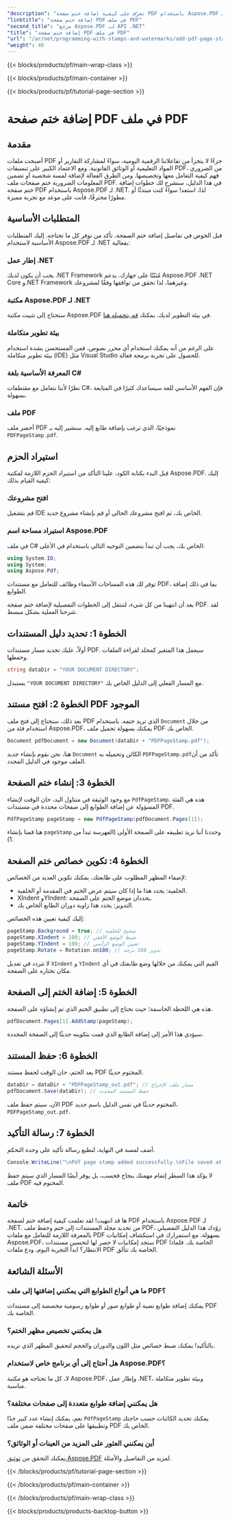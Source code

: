 ```yaml
---
"description": "تعرّف على كيفية إضافة ختم صفحة PDF باستخدام Aspose.PDF لـ .NET من خلال هذا الدليل المُفصّل. عزّز تأثير مستندات PDF الخاصة بك."
"linktitle": "إضافة ختم صفحة PDF في ملف PDF"
"second_title": "مرجع Aspose.PDF لـ API .NET"
"title": "إضافة ختم صفحة PDF في ملف PDF"
"url": "/ar/net/programming-with-stamps-and-watermarks/add-pdf-page-stamp/"
"weight": 40
---
```


{{< blocks/products/pf/main-wrap-class >}}

{{< blocks/products/pf/main-container >}}

{{< blocks/products/pf/tutorial-page-section >}}

# إضافة ختم صفحة PDF في ملف PDF

## مقدمة

أصبحت ملفات PDF جزءًا لا يتجزأ من تفاعلاتنا الرقمية اليومية، سواءً لمشاركة التقارير أو المواد التعليمية أو الوثائق القانونية. ومع الاعتماد الكبير على تنسيقات PDF، من الضروري فهم كيفية التعامل معها وتخصيصها. ومن الطرق الفعالة لإضافة لمسة شخصية أو تضمين المعلومات الضرورية ختم صفحات ملف PDF. في هذا الدليل، سنشرح لك خطوات إضافة ختم صفحة PDF باستخدام Aspose.PDF لـ .NET. لذا، استعد! سواءً كنت مبتدئًا أو مطورًا محترفًا، فأنت على موعد مع تجربة مميزة.

## المتطلبات الأساسية

قبل الخوض في تفاصيل إضافة ختم الصفحة، تأكد من توفر كل ما تحتاجه. إليك المتطلبات الأساسية لاستخدام Aspose.PDF لـ .NET بفعالية:

### إطار عمل .NET
يجب أن يكون لديك .NET Framework مُثبّتًا على جهازك. يدعم Aspose.PDF .NET Core و.NET Framework وغيرهما، لذا تحقق من توافقها وفقًا لمشروعك.

### مكتبة Aspose.PDF لـ .NET
ستحتاج إلى تثبيت مكتبة Aspose.PDF في بيئة التطوير لديك. يمكنك [قم بتحميله هنا](https://releases.aspose.com/pdf/net/). 

### بيئة تطوير متكاملة
على الرغم من أنه يمكنك استخدام أي محرر نصوص، فمن المستحسن بشدة استخدام بيئة تطوير متكاملة (IDE) مثل Visual Studio للحصول على تجربة برمجة فعالة.

### المعرفة الأساسية بلغة C#
نظرًا لأننا نتعامل مع مقتطفات C#، فإن الفهم الأساسي للغة سيساعدك كثيرًا في المتابعة بسهولة.

### ملف PDF
أحضر ملف PDF نموذجيًا، الذي ترغب بإضافة طابع إليه. سنشير إليه بـ `PDFPageStamp.pdf`. 

## استيراد الحزم 

قبل البدء بكتابة الكود، علينا التأكد من استيراد الحزم اللازمة لمكتبة Aspose.PDF. إليك كيفية القيام بذلك:

### افتح مشروعك
قم بتشغيل IDE الخاص بك، ثم افتح مشروعك الحالي أو قم بإنشاء مشروع جديد.

### استيراد مساحة اسم Aspose.PDF
في ملف C# الخاص بك، يجب أن تبدأ بتضمين التوجيه التالي باستخدام في الأعلى:

```csharp
using System.IO;
using System;
using Aspose.Pdf;
```

توفر لك هذه المساحات الأسماء وظائف للتعامل مع مستندات PDF، بما في ذلك إضافة الطوابع.

بعد أن انتهينا من كل شيء، لننتقل إلى الخطوات التفصيلية لإضافة ختم صفحة PDF. لقد شرحنا العملية بشكل مبسط. 

## الخطوة 1: تحديد دليل المستندات

أولاً، عليك تحديد مسار مستندات PDF. سيعمل هذا المتغير كمجلد لقراءة الملفات وحفظها.

```csharp
string dataDir = "YOUR DOCUMENT DIRECTORY";
```

يستبدل `"YOUR DOCUMENT DIRECTORY"` مع المسار الفعلي إلى الدليل الخاص بك.

## الخطوة 2: افتح مستند PDF الموجود

بعد ذلك، ستحتاج إلى فتح ملف PDF الذي تريد ختمه. باستخدام `Document` من خلال استخدام فئة من Aspose.PDF، يمكنك بسهولة تحميل ملف PDF الخاص بك.

```csharp
Document pdfDocument = new Document(dataDir + "PDFPageStamp.pdf");
```

هنا، نحن نقوم بإنشاء جديد `Document` الكائن وتحميله به `PDFPageStamp.pdf`تأكد من أن الملف موجود في الدليل المحدد.

## الخطوة 3: إنشاء ختم الصفحة

مع وجود الوثيقة في متناول اليد، حان الوقت لإنشاء `PdfPageStamp`. هذه هي الفئة المسؤولة عن إضافة الطوابع إلى صفحات محددة في مستندات PDF.

```csharp
PdfPageStamp pageStamp = new PdfPageStamp(pdfDocument.Pages[1]);
```

هنا قمنا بإنشاء `pageStamp` وحددنا أننا نريد تطبيقه على الصفحة الأولى (الفهرسة تبدأ من 1).

## الخطوة 4: تكوين خصائص ختم الصفحة

لإضفاء المظهر المطلوب على طابعتك، يمكنك تكوين العديد من الخصائص:

- الخلفية: يحدد هذا ما إذا كان سيتم عرض الختم في المقدمة أو الخلفية.
- XIndent وYIndent: يحددان موضع الختم على الصفحة.
- التدوير: يحدد هذا زاوية دوران الطابع الخاص بك.

إليك كيفية تعيين هذه الخصائص:

```csharp
pageStamp.Background = true; // صحيح للخلفية
pageStamp.XIndent = 100; // ضبط الوضع الأفقي
pageStamp.YIndent = 100; // تعيين الوضع الرأسي
pageStamp.Rotate = Rotation.on180; // تدوير 180 درجة
```

لا تتردد في تعديل `XIndent` و `YIndent` القيم التي يمكنك من خلالها وضع طابعتك في أي مكان تختاره على الصفحة.

## الخطوة 5: إضافة الختم إلى الصفحة

هذه هي اللحظة الحاسمة؛ حيث نحتاج إلى تطبيق الختم الذي تم إنشاؤه على الصفحة.

```csharp
pdfDocument.Pages[1].AddStamp(pageStamp);
```

سيؤدي هذا الأمر إلى إضافة الطابع الذي قمت بتكوينه حديثًا إلى الصفحة المحددة.

## الخطوة 6: حفظ المستند

بعد الختم، حان الوقت لحفظ مستند PDF المختوم حديثًا. 

```csharp
dataDir = dataDir + "PDFPageStamp_out.pdf"; // مسار ملف الإخراج
pdfDocument.Save(dataDir); // حفظ المستند المحدث
```

الآن، سيتم حفظ ملف PDF المختوم حديثًا في نفس الدليل باسم جديد، `PDFPageStamp_out.pdf`.

## الخطوة 7: رسالة التأكيد

أضف لمسة في النهاية، لنطبع رسالة تأكيد على وحدة التحكم.

```csharp
Console.WriteLine("\nPdf page stamp added successfully.\nFile saved at " + dataDir);
```

لا يؤكد هذا السطر إتمام مهمتك بنجاح فحسب، بل يوفر أيضًا المسار الذي سيتم حفظ ملف PDF المختوم فيه.

## خاتمة

ها قد انتهيت! لقد تعلمت كيفية إضافة ختم لصفحة PDF باستخدام Aspose.PDF لـ .NET. من تحديد مجلد المستندات إلى ختم وحفظ ملف PDF، زوّدك هذا الدليل التفصيلي بالمعرفة اللازمة للتعامل مع ملفات PDF بسهولة. مع استمرارك في استكشاف إمكانيات Aspose.PDF، ستجد إمكانيات لا حصر لها لتحسين مستندات PDF الخاصة بك. فلماذا الانتظار؟ ابدأ التجربة اليوم، ودع ملفات PDF الخاصة بك تتألق.

## الأسئلة الشائعة

### ما هي أنواع الطوابع التي يمكنني إضافتها إلى ملف PDF؟  
يمكنك إضافة طوابع نصية أو طوابع صور أو طوابع رسومية مخصصة إلى مستندات PDF الخاصة بك.

### هل يمكنني تخصيص مظهر الختم؟  
بالتأكيد! يمكنك ضبط خصائص مثل اللون والدوران والحجم لتحقيق المظهر الذي تريده.

### هل أحتاج إلى أي برنامج خاص لاستخدام Aspose.PDF؟  
لا، كل ما تحتاجه هو مكتبة Aspose.PDF، وإطار عمل .NET، وبيئة تطوير متكاملة مناسبة.

### هل يمكنني إضافة طوابع متعددة إلى صفحات مختلفة؟  
نعم، يمكنك إنشاء عدد كبير جدًا `PdfPageStamp` يمكنك تحديد الكائنات حسب حاجتك وتطبيقها على صفحات مختلفة ضمن ملف PDF الخاص بك.

### أين يمكنني العثور على المزيد من العينات أو الوثائق؟  
يمكنك التحقق من [توثيق Aspose.PDF](https://reference.aspose.com/pdf/net/) لمزيد من التفاصيل والأمثلة.

{{< /blocks/products/pf/tutorial-page-section >}}

{{< /blocks/products/pf/main-container >}}

{{< /blocks/products/pf/main-wrap-class >}}

{{< blocks/products/products-backtop-button >}}
